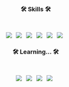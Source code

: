 <h3 align="center"><b>🛠 Skills 🛠</b></h3>
</br>
<p align="center">
<img src="https://img.shields.io/badge/HTML5-E34F26?style=flat-square&logo=HTML5&logoColor=white"/></a> &nbsp
<img src="https://img.shields.io/badge/CSS3-1572B6?style=flat-square&logo=CSS3&logoColor=white"/></a> &nbsp
<img src="https://img.shields.io/badge/JavaScript-F7DF1E?style=flat-square&logo=JavaScript&logoColor=white"/></a> &nbsp
<img src="https://img.shields.io/badge/React.js-61DAFB?style=flat-square&logo=react&logoColor=white"/></a> &nbsp
<img src="https://img.shields.io/badge/Android-3DDC84?style=flat-square&logo=android&logoColor=white"/></a> &nbsp
<img src="https://img.shields.io/badge/MySQL-4479A1?style=flat-square&logo=mysql&logoColor=white"/></a> &nbsp
</br>
<h3 align="center"><b>🛠 Learning... 🛠</b></h3>
</br>
<p align="center">
<img src="https://img.shields.io/badge/Node.js-339933?style=flat-square&logo=Node.js&logoColor=white"/></a> &nbsp
<img src="https://img.shields.io/badge/Express.js-000000?style=flat-square&logo=express&logoColor=white"/></a> &nbsp
<img src="https://img.shields.io/badge/Socket.io-010101?style=flat-square&logo=socket.io&logoColor=white"/></a> &nbsp
<img src="https://img.shields.io/badge/MongoDB-47A248?style=flat-square&logo=mongodb&logoColor=white"/></a> &nbsp


<!---
netco97/netco97 is a ✨ special ✨ repository because its `README.md` (this file) appears on your GitHub profile.
You can click the Preview link to take a look at your changes.
--->
